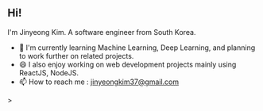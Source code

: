 ## Hi!

I'm Jinyeong Kim. A software engineer from South Korea.

- 🌱 I'm currently learning Machine Learning, Deep Learning, and planning to work further on related projects.
- 😄 I also enjoy working on web development projects mainly using ReactJS, NodeJS.
- 📫 How to reach me : jinyeongkim37@gmail.com

<!--
![bluecandle's github stats](https://github-readme-stats..vercel.app/api?username=bluecandle&count_private=true&show_icons=true&theme=radical)
-->>

<!--
**bluecandle/bluecandle** is a ✨ _special_ ✨ repository because its `README.md` (this file) appears on your GitHub profile.

Here are some ideas to get you started:

- 🔭 I’m currently working on ...
- 🌱 I’m currently learning ...
- 👯 I’m looking to collaborate on ...
- 🤔 I’m looking for help with ...
- 💬 Ask me about ...
- 📫 How to reach me: ...
- 😄 Pronouns: ...
- ⚡ Fun fact: ...
-->
